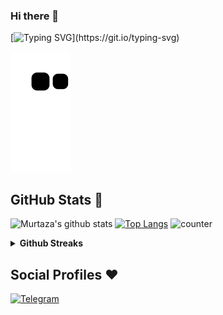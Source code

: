 ### Hi there 👋



[![Typing SVG](https://readme-typing-svg.herokuapp.com?color=%2336BCF7&lines=Welcome+to+MURTAZA+ALI's+profile!)](https://git.io/typing-svg)

![snake gif](https://raw.githubusercontent.com/Murtazaaly01/Murtazaaly01/output/github-contribution-grid-snake.svg) 

## GitHub Stats 🌟

![Murtaza's github stats](https://github-readme-stats.vercel.app/api?username=Murtazaaly01&theme=vue&count_private=true&show_icons=true&cache_seconds=1800)
[![Top Langs](https://github-readme-stats.vercel.app/api/top-langs/?username=Murtazaaly01&layout=compact)](https://github.com/Murtazaaly01/github-readme-stats)
![counter](https://komarev.com/ghpvc/?username=Murtazaaly01&style=flat-square)

<details>
 <summary><b>Github Streaks</b></summary>
<p align="Left"><img src="https://github-readme-streak-stats.herokuapp.com/?user=dishapatel010&theme=highcontrast" alt="dishapatel010" /></p>
</details>


## Social Profiles ♥️


[![Telegram](https://img.shields.io/badge/Telegram-FFFFFF?style=for-the-badge&logo=telegram&logoColor=white)](https://telegram.me/Murtazaaly01)
